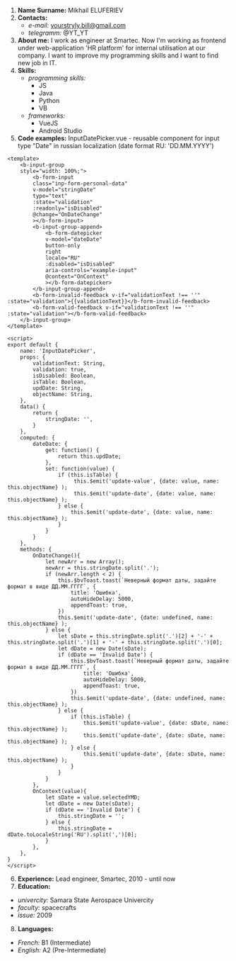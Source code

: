1. **Name Surname:** Mikhail ELUFERIEV
2. **Contacts:**
    * _e-mail:_ yourstryly.bill@gmail.com
    * _telegramm:_ @YT_YT
3. **About me:**
I work as engineer at Smartec. Now I'm working as frontend under web-application 'HR platform' for internal utilisation at our company. I want to improve my programming skills and I want to find new job in IT.
4. **Skills:**
    * _programming skills:_
        * JS
        * Java
        * Python
        * VB
    * _frameworks:_
        * VueJS
        * Android Studio
5. **Code examples:**
InputDatePicker.vue - reusable component for input type "Date" in russian localization (date format RU: 'DD.MM.YYYY')
```
<template>
    <b-input-group
    style="width: 100%;">
        <b-form-input
        class="inp-form-personal-data"
        v-model="stringDate"
        type="text"
        :state="validation"
        :readonly="isDisabled"
        @change="OnDateChange"
        ></b-form-input>
        <b-input-group-append>
            <b-form-datepicker
            v-model="dateDate"
            button-only
            right
            locale="RU"
            :disabled="isDisabled"
            aria-controls="example-input"
            @context="OnContext"
            ></b-form-datepicker>
        </b-input-group-append>
        <b-form-invalid-feedback v-if="validationText !== ''" :state="validation">{{validationText}}</b-form-invalid-feedback>
        <b-form-valid-feedback v-if="validationText !== ''" :state="validation"></b-form-valid-feedback>
    </b-input-group>   
</template>

<script>
export default {
    name: 'InputDatePicker',
    props: {
        validationText: String,
        validation: true,
        isDisabled: Boolean,
        isTable: Boolean,
        updDate: String,
        objectName: String,
    },
    data() {
        return {
            stringDate: '',
        }
    },
    computed: {
        dateDate: {
            get: function() {
                return this.updDate;
            },
            set: function(value) {
                if (this.isTable) {
                     this.$emit('update-value', {date: value, name: this.objectName} );
                     this.$emit('update-date', {date: value, name: this.objectName} );
                } else {
                    this.$emit('update-date', {date: value, name: this.objectName} );
                }
            }
        }
    },
    methods: {
        OnDateChange(){
            let newArr = new Array();
            newArr = this.stringDate.split('.');
            if (newArr.length < 2) {
                this.$bvToast.toast(`Неверный формат даты, задайте формат в виде ДД.ММ.ГГГГ`, {
                    title: 'Ошибка',
                    autoHideDelay: 5000,
                    appendToast: true,
                })
                this.$emit('update-date', {date: undefined, name: this.objectName} );
            } else {
                let sDate = this.stringDate.split('.')[2] + '-' + this.stringDate.split('.')[1] + '-' + this.stringDate.split('.')[0];
                let dDate = new Date(sDate);
                if (dDate == 'Invalid Date') {
                    this.$bvToast.toast(`Неверный формат даты, задайте формат в виде ДД.ММ.ГГГГ`, {
                        title: 'Ошибка',
                        autoHideDelay: 5000,
                        appendToast: true,
                    })
                    this.$emit('update-date', {date: undefined, name: this.objectName} );
                } else {
                    if (this.isTable) {
                        this.$emit('update-value', {date: sDate, name: this.objectName} );
                        this.$emit('update-date', {date: sDate, name: this.objectName} );
                    } else {
                        this.$emit('update-date', {date: sDate, name: this.objectName} );
                    }
                }
            }
        },
        OnContext(value){
            let sDate = value.selectedYMD;
            let dDate = new Date(sDate);
            if (dDate == 'Invalid Date') {
                this.stringDate = '';
            } else {
                this.stringDate = dDate.toLocaleString('RU').split(',')[0];
            }
        },
    },
}
</script>

```
6. **Experience:** Lead engineer, Smartec, 2010 - until now
7. **Education:** 
  * _univercity:_ Samara State Aerospace Univercity 
  * _faculty:_ spacecrafts
  * _issue:_ 2009
8. **Languages:**
  * _French:_ B1 (Intermediate)
  * _English:_ A2 (Pre-Intermediate)